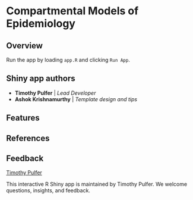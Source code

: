 # Compartmental Models of Epidemiology
 
## Overview

Run the app by loading `app.R` and clicking `Run App`.

## Shiny app authors

* **Timothy Pulfer** | *Lead Developer*
* **Ashok Krishnamurthy** | *Template design and tips*

## Features

## References

## Feedback

[Timothy Pulfer](mailto:tpulf154@mtroyal.ca)  

This interactive R Shiny app is maintained by Timothy Pulfer. We welcome questions, insights, and feedback.
